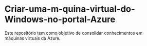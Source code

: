 # Criar-uma-m-quina-virtual-do-Windows-no-portal-Azure
Este repositório tem como objetivo de consolidar conhecimentos em máquinas virtuais da Azure.
